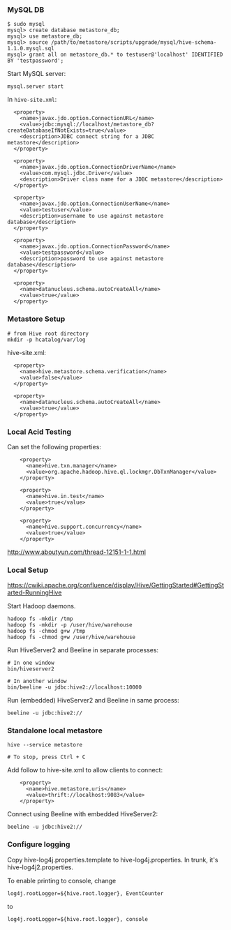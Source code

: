 ### MySQL DB

```
$ sudo mysql
mysql> create database metastore_db;
mysql> use metastore_db;
mysql> source /path/to/metastore/scripts/upgrade/mysql/hive-schema-1.1.0.mysql.sql
mysql> grant all on metastore_db.* to testuser@'localhost' IDENTIFIED BY 'testpassword';
```


Start MySQL server:

```
mysql.server start
```


In `hive-site.xml`:

```
  <property>
    <name>javax.jdo.option.ConnectionURL</name>
    <value>jdbc:mysql://localhost/metastore_db?createDatabaseIfNotExists=true</value>
    <description>JDBC connect string for a JDBC metastore</description>
  </property>

  <property>
    <name>javax.jdo.option.ConnectionDriverName</name>
    <value>com.mysql.jdbc.Driver</value>
    <description>Driver class name for a JDBC metastore</description>
  </property>

  <property>
    <name>javax.jdo.option.ConnectionUserName</name>
    <value>testuser</value>
    <description>username to use against metastore database</description>
  </property>

  <property>
    <name>javax.jdo.option.ConnectionPassword</name>
    <value>testpassword</value>
    <description>password to use against metastore database</description>
  </property>

  <property>
    <name>datanucleus.schema.autoCreateAll</name>
    <value>true</value>
  </property>
```


### Metastore Setup

```
# from Hive root directory
mkdir -p hcatalog/var/log
```

hive-site.xml:

```
  <property>
    <name>hive.metastore.schema.verification</name>
    <value>false</value>
  </property>

  <property>
    <name>datanucleus.schema.autoCreateAll</name>
    <value>true</value>
  </property>
```


### Local Acid Testing

Can set the following properties:

```
    <property>
      <name>hive.txn.manager</name>
      <value>org.apache.hadoop.hive.ql.lockmgr.DbTxnManager</value>
    </property>

    <property>
      <name>hive.in.test</name>
      <value>true</value>
    </property>

    <property>
      <name>hive.support.concurrency</name>
      <value>true</value>
    </property>
```

http://www.aboutyun.com/thread-12151-1-1.html


### Local Setup

https://cwiki.apache.org/confluence/display/Hive/GettingStarted#GettingStarted-RunningHive

Start Hadoop daemons.

```
hadoop fs -mkdir /tmp
hadoop fs -mkdir -p /user/hive/warehouse
hadoop fs -chmod g+w /tmp
hadoop fs -chmod g+w /user/hive/warehouse
```

Run HiveServer2 and Beeline in separate processes:

```
# In one window
bin/hiveserver2

# In another window
bin/beeline -u jdbc:hive2://localhost:10000
```

Run (embedded) HiveServer2 and Beeline in same process:

```
beeline -u jdbc:hive2://
```


### Standalone local metastore

```
hive --service metastore

# To stop, press Ctrl + C
```

Add follow to hive-site.xml to allow clients to connect:

```
    <property>
      <name>hive.metastore.uris</name>
      <value>thrift://localhost:9083</value>
    </property>
```

Connect using Beeline with embedded HiveServer2:

```
beeline -u jdbc:hive2://
```


### Configure logging

Copy hive-log4j.properties.template to hive-log4j.properties. In trunk, it's hive-log4j2.properties.

To enable printing to console, change

```
log4j.rootLogger=${hive.root.logger}, EventCounter
```

to

```
log4j.rootLogger=${hive.root.logger}, console
```